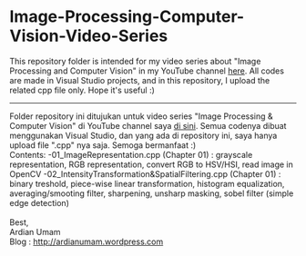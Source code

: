 # Image-Processing-Computer-Vision-Video-Series
This repository folder is intended for my video series about "Image Processing and Computer Vision" in my YouTube channel [here](https://www.youtube.com/watch?v=LUq072G3bYo&amp;list=PLkRkKTC6HZMzu_DOlmT45Jdf4kFHYrqFI). All codes are made in Visual Studio projects, and in this repository, I upload the related cpp file only. Hope it's useful :)
<br>
***
Folder repository ini ditujukan untuk video series "Image Processing & Computer Vision" di YouTube channel saya [di sini](https://www.youtube.com/watch?v=LUq072G3bYo&amp;list=PLkRkKTC6HZMzu_DOlmT45Jdf4kFHYrqFI). Semua codenya dibuat menggunakan Visual Studio, dan yang ada di repository ini, saya hanya upload file ".cpp" nya saja. Semoga bermanfaat :)
<br>
Contents:
-01_ImageRepresentation.cpp (Chapter 01) : grayscale representation, RGB representation, convert RGB to HSV/HSI, read image in OpenCV
-02_IntensityTransformation&SpatialFiltering.cpp (Chapter 01) : binary treshold, piece-wise linear transformation, histogram equalization, averaging/smooting filter, sharpening, unsharp masking, sobel filter (simple edge detection)
<br><br>
Best, <br> 
Ardian Umam <br>
Blog : http://ardianumam.wordpress.com
